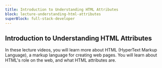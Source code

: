 ```yaml
---
title: Introduction to Understanding HTML Attributes
block: lecture-understanding-html-attributes
superBlock: full-stack-developer
---
```


## Introduction to Understanding HTML Attributes

In these lecture videos, you will learn more about HTML (HyperText Markup Language), a markup language for creating web pages. You will learn about HTML's role on the web, and what HTML attributes are.
